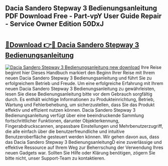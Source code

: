## Dacia Sandero Stepway 3 Bedienungsanleitung PDF Download Free - Part-vpY User Guide Repair - Service Owner Edition 50DxJ

# <h2><a href="http://df662uy.blite.top/?on=Dacia+Sandero+Stepway+3+Bedienungsanleitung">🔗Download 👉🔴 Dacia Sandero Stepway 3 Bedienungsanleitung</a></h2>

[![Dacia Sandero Stepway 3 Bedienungsanleitung new download](https://i.imgur.com/lujVjoI.png)](http://df662uy.blite.top/?on=Dacia+Sandero+Stepway+3+Bedienungsanleitung)
Ihre Reise beginnt hier Dieses Handbuch markiert den Beginn Ihrer Reise mit Ihrem neuen Dacia Sandero Stepway 3 Bedienungsanleitung und führt Sie zu erfolgreichem Betrieb und Freude. Um eine erfolgreiche Erfahrung mit Ihrem neuen Dacia Sandero Stepway 3 Bedienungsanleitung zu gewährleisten, lesen Sie diese Bedienungsanleitung bitte vor dem Gebrauch sorgfältig durch. Es enthält wichtige Informationen zu Produkteinrichtung, Betrieb, Wartung und Fehlerbehebung, um sicherzustellen, dass Sie das Produkt effektiv und effizient nutzen können. Dacia Sandero Stepway 3 Bedienungsanleitung verfügt über eine beeindruckende Sammlung fortschrittlicher Funktionen, darunter Objekterkennung, Fingerabdruckscannen, anpassbare Einstellungen und Mehrbenutzerzugriff, die alle einfach über die benutzerfreundliche und intuitive Benutzeroberfläche gesteuert werden können. Wir gehen davon aus, dass das Dacia Sandero Stepway 3 BedienungsanleitungD eine zuverlässige und effektive Ressource auf Ihrem Weg zur Beherrschung der Verwendung Ihres neuen Gadgets war. Sollten Sie Hilfe oder Klärung benötigen, zögern Sie bitte nicht, unser Support-Team zu kontaktieren.
